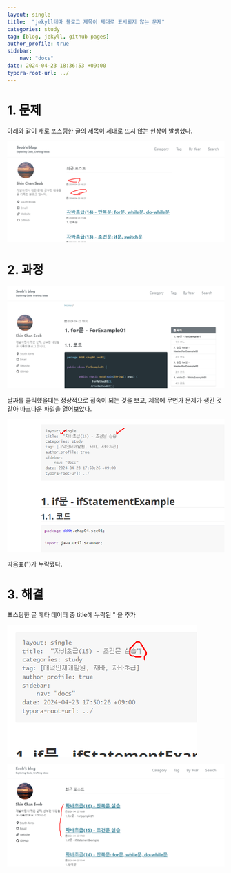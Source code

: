 ```yaml
---
layout: single
title:  "jekyll테마 블로그 제목이 제대로 표시되지 않는 문제"
categories: study
tag: [blog, jekyll, github pages]
author_profile: true
sidebar:
    nav: "docs"
date: 2024-04-23 18:36:53 +09:00
typora-root-url: ../
---
```






# 1. 문제

아래와 같이 새로 포스팅한 글의 제목이 제대로 뜨지 않는 현상이 발생했다.

![image-20240423183202588](/images/2024-04-22-blog-issue-3/image-20240423183202588.png)









# 2. 과정

![image-20240423183255062](/images/2024-04-22-blog-issue-3/image-20240423183255062.png)



날짜를 클릭했을때는 정상적으로 접속이 되는 것을 보고, 제목에 무언가 문제가 생긴 것 같아 마크다운 파일을 열어보았다.



![image-20240423183408914](/images/2024-04-22-blog-issue-3/image-20240423183408914.png)

따옴표(")가 누락됐다.



# 3. 해결



포스팅한 글 메타 데이터 중 title에 누락된 " 을 추가



![image-20240423183503266](/images/2024-04-22-blog-issue-3/image-20240423183503266.png)





![image-20240423183622713](/images/2024-04-22-blog-issue-3/image-20240423183622713.png)

